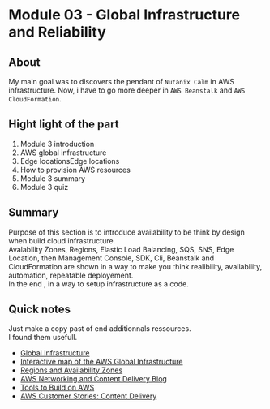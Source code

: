 Module 03 - Global Infrastructure and Reliability
================


About
------------
My main goal was to discovers the pendant of `Nutanix Calm` in AWS infrastructure. Now, i have to go more deeper in `AWS Beanstalk` and `AWS CloudFormation`.

Hight light of the part
--
1. Module 3 introduction
2. AWS global infrastructure
3. Edge locationsEdge locations
4. How to provision AWS resources
5. Module 3 summary
6. Module 3 quiz

Summary
--
Purpose of this section is to introduce availability to be think by design when build cloud infrastructure.\
Avalability Zones, Regions, Elastic Load Balancing, SQS, SNS, Edge Location, then Management Console, SDK, Cli, Beanstalk and CloudFormation are shown in a way to make you think realibility, availability, automation, repeatable deployement.\
In the end , in a way to setup infrastructure as a code.

Quick notes
--
Just make a copy past of end additionnals ressources.\
I found them usefull.

* [Global Infrastructure](https://aws.amazon.com/fr/about-aws/global-infrastructure/ "Global Infrastructure")
* [Interactive map of the AWS Global Infrastructure](https://aws.amazon.com/fr/about-aws/global-infrastructure/regions_az/ "Interactive map of the AWS Global Infrastructure")
* [Regions and Availability Zones](https://aws.amazon.com/fr/about-aws/global-infrastructure/regions_az/ "Regions and Availability Zones")
* [AWS Networking and Content Delivery Blog](https://aws.amazon.com/fr/blogs/networking-and-content-delivery/ "AWS Networking and Content Delivery Blog")
* [Tools to Build on AWS](https://aws.amazon.com/fr/tools/ "Tools to Build on AWS")
* [AWS Customer Stories: Content Delivery](https://aws.amazon.com/fr/solutions/case-studies/?customer-references-cards.sort-by=item.additionalFields.publishedDate&customer-references-cards.sort-order=desc&awsf.customer-references-location=*all&awsf.customer-references-segment=*all&awsf.customer-references-product=product%23vpc%7Cproduct%23api-gateway%7Cproduct%23cloudfront%7Cproduct%23route53%7Cproduct%23directconnect%7Cproduct%23elb&awsf.customer-references-category=category%23content-delivery&awsf.language=language%23french&awsf.customer-references-industry=*all&awsf.customer-references-use-case=*all "AWS Customer Stories: Content Delivery")


